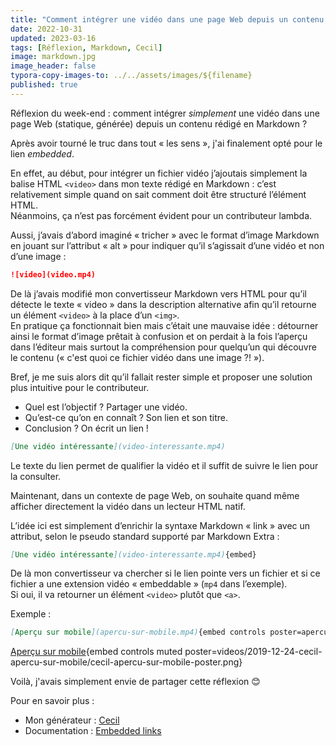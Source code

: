 ```yaml
---
title: "Comment intégrer une vidéo dans une page Web depuis un contenu en Markdown ?"
date: 2022-10-31
updated: 2023-03-16
tags: [Réflexion, Markdown, Cecil]
image: markdown.jpg
image_header: false
typora-copy-images-to: ../../assets/images/${filename}
published: true
---
```

Réflexion du week-end : comment intégrer *simplement* une vidéo dans une page Web (statique, générée) depuis un contenu rédigé en Markdown ?

Après avoir tourné le truc dans tout « les sens », j'ai finalement opté pour le lien *embedded*.
<!-- break -->
En effet, au début, pour intégrer un fichier vidéo j’ajoutais simplement la balise HTML `<video>` dans mon texte rédigé en Markdown : c’est relativement simple quand on sait comment doit être structuré l’élément HTML.  
Néanmoins, ça n’est pas forcément évident pour un contributeur lambda.

Aussi, j’avais d’abord imaginé « tricher » avec le format d’image Markdown en jouant sur l’attribut « alt » pour indiquer qu’il s’agissait d’une vidéo et non d’une image :

```markdown
![video](video.mp4)
```

De là j’avais modifié mon convertisseur Markdown vers HTML pour qu’il détecte le texte « video » dans la description alternative afin qu’il retourne un élément `<video>` à la place d’un `<img>`.  
En pratique ça fonctionnait bien mais c’était une mauvaise idée : détourner ainsi le format d’image prêtait à confusion et on perdait à la fois l’aperçu dans l’éditeur mais surtout la compréhension pour quelqu’un qui découvre le contenu (« c'est quoi ce fichier vidéo dans une image ?! »).

Bref, je me suis alors dit qu’il fallait rester simple et proposer une solution plus intuitive pour le contributeur.

- Quel est l’objectif ? Partager une vidéo.
- Qu’est-ce qu’on en connaît ? Son lien et son titre.
- Conclusion ? On écrit un lien !

```markdown
[Une vidéo intéressante](video-interessante.mp4)
```

Le texte du lien permet de qualifier la vidéo et il suffit de suivre le lien pour la consulter.

Maintenant, dans un contexte de page Web, on souhaite quand même afficher directement la vidéo dans un lecteur HTML natif.

L’idée ici est simplement d’enrichir la syntaxe Markdown « link » avec un attribut, selon le pseudo standard supporté par Markdown Extra :

```markdown
[Une vidéo intéressante](video-interessante.mp4){embed}
```

De là mon convertisseur va chercher si le lien pointe vers un fichier et si ce fichier a une extension vidéo « embeddable » (`mp4` dans l’exemple).  
Si oui, il va retourner un élément `<video>` plutôt que `<a>`.

Exemple :

```markdown
[Aperçu sur mobile](apercu-sur-mobile.mp4){embed controls poster=apercu-sur-mobile.png}
```

[Aperçu sur mobile](videos/2019-12-24-cecil-apercu-sur-mobile/cecil-apercu-sur-mobile.mp4){embed controls muted poster=videos/2019-12-24-cecil-apercu-sur-mobile/cecil-apercu-sur-mobile-poster.png}

Voilà, j'avais simplement envie de partager cette réflexion 😊

Pour en savoir plus :

- Mon générateur : [Cecil](https://cecil.app)
- Documentation : [Embedded links](https://cecil.app/documentation/content/#embedded-links)
